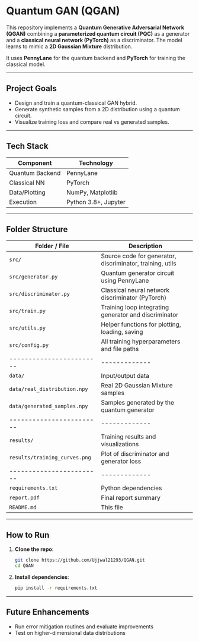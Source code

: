 # Quantum GAN (QGAN)

This repository implements a **Quantum Generative Adversarial Network (QGAN)** combining a **parameterized quantum circuit (PQC)** as a generator and a **classical neural network (PyTorch)** as a discriminator. The model learns to mimic a **2D Gaussian Mixture** distribution.

It uses **PennyLane** for the quantum backend and **PyTorch** for training the classical model.

---

## Project Goals

- Design and train a quantum-classical GAN hybrid.
- Generate synthetic samples from a 2D distribution using a quantum circuit.
- Visualize training loss and compare real vs generated samples.

---

## Tech Stack

| Component       | Technology             |
|----------------|------------------------|
| Quantum Backend | PennyLane              |
| Classical NN    | PyTorch                |
| Data/Plotting   | NumPy, Matplotlib      |
| Execution       | Python 3.8+, Jupyter   |

---

## Folder Structure

| Folder / File         | Description |
|------------------------|-------------|
| `src/`                 | Source code for generator, discriminator, training, utils |
| `src/generator.py`     | Quantum generator circuit using PennyLane |
| `src/discriminator.py` | Classical neural network discriminator (PyTorch) |
| `src/train.py`         | Training loop integrating generator and discriminator |
| `src/utils.py`         | Helper functions for plotting, loading, saving |
| `src/config.py`        | All training hyperparameters and file paths |
|------------------------|-------------|
| `data/`                | Input/output data |
| `data/real_distribution.npy` | Real 2D Gaussian Mixture samples |
| `data/generated_samples.npy` | Samples generated by the quantum generator |
|------------------------|-------------|
| `results/`             | Training results and visualizations |
| `results/training_curves.png` | Plot of discriminator and generator loss |
|------------------------|-------------|
| `requirements.txt`     | Python dependencies |
| `report.pdf`           | Final report summary |
| `README.md`            | This file |

---

## How to Run

1. **Clone the repo**:
   ```bash
   git clone https://github.com/Ujjwal21293/QGAN.git
   cd QGAN

2. **Install dependencies**:
   ```bash
   pip install -r requirements.txt
   ```

---

## Future Enhancements

- Run error mitigation routines and evaluate improvements
- Test on higher-dimensional data distributions